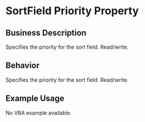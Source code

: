 # SortField Priority Property

## Business Description
Specifies the priority for the sort field. Read/write.

## Behavior
Specifies the priority for the sort field. Read/write.

## Example Usage
No VBA example available.